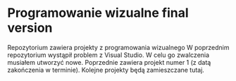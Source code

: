 # Programowanie wizualne final version
Repozytorium zawiera projekty z programowania wizualnego
W poprzednim repozytorium wystąpił problem z Visual Studio. W celu go zwalczenia musiałem utworzyć nowe. Poprzednie zawiera projekt numer 1 (z datą zakończenia w terminie). Kolejne projekty będą zamieszczane tutaj.
